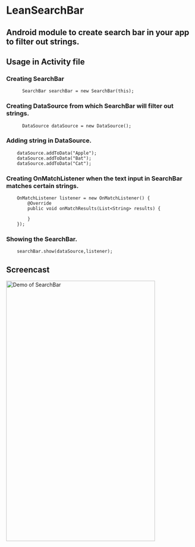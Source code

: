 # LeanSearchBar

## Android module to create search bar in your app to filter out strings.

## Usage in Activity file

### Creating SearchBar

```
      SearchBar searchBar = new SearchBar(this);
```

### Creating DataSource from which SearchBar will filter out strings.

```
      DataSource dataSource = new DataSource();
```

### Adding string in DataSource.

```
    dataSource.addToData("Apple");
    dataSource.addToData("Bat");
    dataSource.addToData("Cat");
```

### Creating OnMatchListener when the text input in SearchBar matches certain strings.

```
    OnMatchListener listener = new OnMatchListener() {
        @Override
        public void onMatchResults(List<String> results) {

        }
    });
```

### Showing the SearchBar.

```
    searchBar.show(dataSource,listener);
```
## Screencast

<img src="https://github.com/Anwesh43/LeanSearchBar/blob/master/screencast/leansearchbar.mp4" alt="Demo of SearchBar" width="400" height="700"/>
